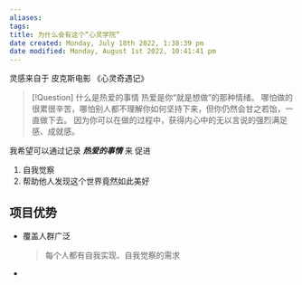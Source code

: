 ```yaml
---
aliases: 
tags: 
title: 为什么会有这个“心灵学院”
date created: Monday, July 18th 2022, 1:38:39 pm
date modified: Monday, August 1st 2022, 10:41:41 pm
---
```


灵感来自于 皮克斯电影 《心灵奇遇记》

>[!Question] 什么是热爱的事情
> 热爱是你“就是想做”的那种情绪。
> 哪怕做的很累很辛苦，哪怕别人都不理解你如何坚持下来，但你仍然会甘之若饴，一直做下去。
> 因为你可以在做的过程中，获得内心中的无以言说的强烈满足感、成就感。

我希望可以通过记录 ***热爱的事情*** 来 促进
1. 自我觉察
2. 帮助他人发现这个世界竟然如此美好

## 项目优势
- 覆盖人群广泛
  > 每个人都有自我实现、自我觉察的需求
- 


